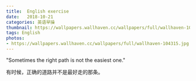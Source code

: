 ```yaml
---
title:  English exercise
date:   2018-10-21
categories: 英语早操
thumbnail: https://wallpapers.wallhaven.cc/wallpapers/full/wallhaven-104315.jpg
tags: English
photos:
- https://wallpapers.wallhaven.cc/wallpapers/full/wallhaven-104315.jpg
---
```


"Sometimes the right path is not the easiest one."
<p>有时候，正确的道路并不是最好走的那条。</p>
